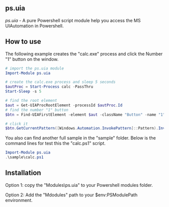 ps.uia
------------

*ps.uia* - A pure Powershell script module help you access the MS UIAutomation in Powershell.

How to use
------------
The following example creates the "calc.exe" process and click the Number "1" button on the window.  

```ps1
# import the ps.uia module
Import-Module ps.uia

# create the calc.exe process and sleep 5 seconds
$autProc = Start-Process calc -PassThru
Start-Sleep -s 5

# find the root element
$aut = Get-UIAProcRootElement -processId $autProc.Id
# find the number "1" button
$btn = Find-UIAFirstElement -element $aut -className "Button" -name "1"

# click it
$btn.GetCurrentPattern([Windows.Automation.InvokePattern]::Pattern).Invoke()
```
You also can find another full sample in the "sample" folder. 
Below is the command lines for test this the "calc.ps1" script.  
```ps1
Import-Module ps.uia
.\sample\calc.ps1 
```

Installation
------------
Option 1: copy the "Modules\ps.uia" to your Powershell modules folder. 

Option 2: Add the "Mdodules" path to your $env:PSModulePath environment. 

